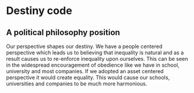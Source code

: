 # Destiny code 
## A political philosophy position

Our perspective shapes our destiny. 
We have a people centered perspective which leads us to believing that inequality is natural and as a result causes us to re-enforce inequality upon ourselves. This can be seen in the widespread encouragement of obedience like we have in school, university and most companies.
If we adopted an asset centered perspective it would create equality. This would cause our schools, universities and companies to be much more harmonious.
